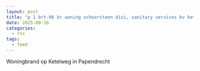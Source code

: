 ```yaml
---
layout: post
title: "p 1 brt-06 br woning schoorsteen dixi, sanitary services bv ketelweg papendrecht 189492 186951 186932"
date: 2025-08-16
categories: 
  - rss
tags: 
  - feed
---
```


Woningbrand op Ketelweg in Papendrecht
